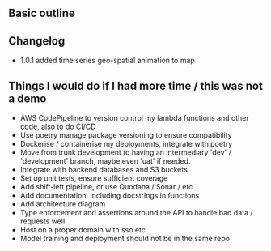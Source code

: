 ## Basic outline

## Changelog
 - 1.0.1 added time series geo-spatial animation to map

## Things I would do if I had more time / this was not a demo
 - AWS CodePipeline to version control my lambda functions and other code, also to do CI/CD
 - Use poetry manage package versioning to ensure compatibility
 - Dockerise / containerise my deployments, integrate with poetry
 - Move from trunk development to having an intermediary 'dev' / 'development' branch, maybe even 'uat' if needed.
 - Integrate with backend databases and S3 buckets
 - Set up unit tests, ensure sufficient coverage
 - Add shift-left pipeline, or use Quodana / Sonar / etc
 - Add documentation, including docstrings in functions
 - Add architecture diagram
 - Type enforcement and assertions around the API to handle bad data / requests well
 - Host on a proper domain with sso etc
 - Model training and deployment should not be in the same repo
